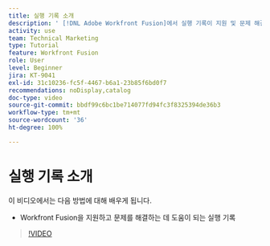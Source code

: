 ```yaml
---
title: 실행 기록 소개
description: ' [!DNL Adobe Workfront Fusion]에서 실행 기록이 지원 및 문제 해결에 어떻게 도움이 되는지 알아봅니다.'
activity: use
team: Technical Marketing
type: Tutorial
feature: Workfront Fusion
role: User
level: Beginner
jira: KT-9041
exl-id: 31c10236-fc5f-4467-b6a1-23b85f6bd0f7
recommendations: noDisplay,catalog
doc-type: video
source-git-commit: bbdf99c6bc1be714077fd94fc3f8325394de36b3
workflow-type: tm+mt
source-wordcount: '36'
ht-degree: 100%

---
```


# 실행 기록 소개

이 비디오에서는 다음 방법에 대해 배우게 됩니다.

* Workfront Fusion을 지원하고 문제를 해결하는 데 도움이 되는 실행 기록

>[!VIDEO](https://video.tv.adobe.com/v/335282/?quality=12&learn=on&enablevpops=1)
